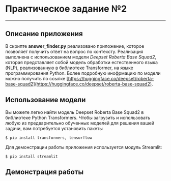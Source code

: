 # Практическое задание №2
___

## Описание приложения
В скрипте **answer_finder.py** реализовано приложение, которое позволяет получить ответ на вопрос по контексту.
Реализация выполнена с использованием модели *Deepset Roberta Base Squad2*, которая представляет собой модель обработки естественного языка (NLP), реализованную в библиотеке Transformer, на языке программирования Python.
Более подробную инофрмацию по модели можно получить по ссылке [https://huggingface.co/deepset/roberta-base-squad2](https://huggingface.co/deepset/roberta-base-squad2).

## Использование модели
Вы можете легко найти модель Deepset Roberta Base Squad2 в библиотеке Python Transformers. 
Чтобы загрузить и использовать любую из предварительно обученных моделей для решения вашей задачи, вам потребуется установить пакеты
```
$ pip install transformers, tensorflow
```
Для демонстрации работы приложения используется модуль Streamlit:
```
$ pip install streamlit
```
## Демонстрация работы


